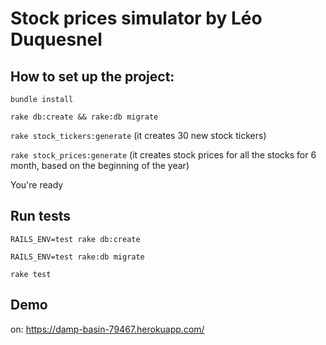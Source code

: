 Stock prices simulator by Léo Duquesnel
==

## How to set up the project:

`bundle install`

`rake db:create && rake:db migrate`

`rake stock_tickers:generate` (it creates 30 new stock tickers)

`rake stock_prices:generate` (it creates stock prices for all the stocks for 6 month, based on the beginning of the year)

You're ready

## Run tests

`RAILS_ENV=test rake db:create`

`RAILS_ENV=test rake:db migrate`

`rake test`

## Demo

on: https://damp-basin-79467.herokuapp.com/